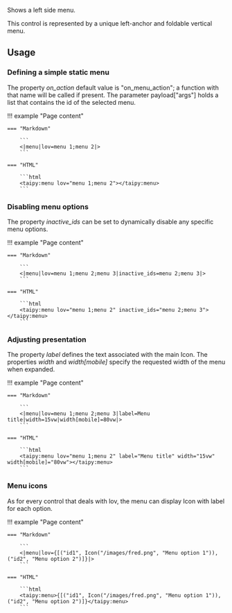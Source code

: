 Shows a left side menu.

This control is represented by a unique left-anchor and foldable vertical menu.

## Usage

### Defining a simple static menu

The property _on_action_ default value is "on_menu_action"; a function with that name will be called if present.
The parameter payload["args"] holds a list that contains the id of the selected menu.

!!! example "Page content"

    === "Markdown"

        ```
        <|menu|lov=menu 1;menu 2|>
        ```
  
    === "HTML"

        ```html
        <taipy:menu lov="menu 1;menu 2"></taipy:menu>
        ```

### Disabling menu options

The property _inactive_ids_ can be set to dynamically disable any specific menu options.

!!! example "Page content"

    === "Markdown"

        ```
        <|menu|lov=menu 1;menu 2;menu 3|inactive_ids=menu 2;menu 3|>
        ```
  
    === "HTML"

        ```html
        <taipy:menu lov="menu 1;menu 2" inactive_ids="menu 2;menu 3"></taipy:menu>
        ```

### Adjusting presentation

The property _label_ defines the text associated with the main Icon.
The properties _width_ and _width[mobile]_ specify the requested width of the menu when expanded.

!!! example "Page content"

    === "Markdown"

        ```
        <|menu|lov=menu 1;menu 2;menu 3|label=Menu title|width=15vw|width[mobile]=80vw|>
        ```
  
    === "HTML"

        ```html
        <taipy:menu lov="menu 1;menu 2" label="Menu title" width="15vw" width[mobile]="80vw"></taipy:menu>
        ```

### Menu icons

As for every control that deals with lov, the menu can display Icon with label for each option.

!!! example "Page content"

    === "Markdown"

        ```
        <|menu|lov={[("id1", Icon("/images/fred.png", "Menu option 1")), ("id2", "Menu option 2")]}|>
        ```
  
    === "HTML"

        ```html
        <taipy:menu>{[("id1", Icon("/images/fred.png", "Menu option 1")), ("id2", "Menu option 2")]}</taipy:menu>
        ```


